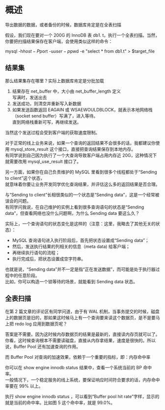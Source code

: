 # 概述

导出数据的数据，或者备份的时候，数据库肯定是在全表扫描

假设，我们现在要对一个 200G 的 InnoDB 表 db1. t，执行一个全表扫描。当然，你要把扫描结果保存在客户端，会使用类似这样的命令：

mysql -h$host -P$port -u$user -p$pwd -e "select * from db1.t" > $target_file

## 结果集

那么结果集存在哪里？实际上数据库肯定是分批加载

1. 结果存在 net_buffer 中，大小由 net_buffer_length 定义  
  写满时，发送出去  
2. 发送成功，则清空并重新写入新数据
3. 如果发送函数返回 EAGAIN 或 WSAEWOULDBLOCK，就表示本地网络栈（socket send buffer）写满了，进入等待。  
  直到网络栈重新可写，再继续发送。

当然这个发送过程会受到客户端的获取速度限制。

对于正常的线上业务来说，如果一个查询的返回结果不会很多的话，我都建议你使用 mysql_store_result 这个接口，直接把查询结果保存到本地内存。  
有同学说到自己因为执行了一个大查询导致客户端占用内存近 20G，这种情况下就需要改用 mysql_use_result 接口了。  

另一方面，如果你在自己负责维护的 MySQL 里看到很多个线程都处于“Sending to client”这个状态，  
就意味着你要让业务开发同学优化查询结果，并评估这么多的返回结果是否合理。

与“Sending to client”长相很类似的一个状态是“Sending data”，这是一个经常被误会的问题。  
有同学问我说，在自己维护的实例上看到很多查询语句的状态是“Sending data”，但查看网络也没什么问题啊，为什么 Sending data 要这么久？

实际上，一个查询语句的状态变化是这样的（注意：这里，我略去了其他无关的状态）：

<ul>
<li>MySQL 查询语句进入执行阶段后，首先把状态设置成“Sending data”；</li>
<li>然后，发送执行结果的列相关的信息（meta data) 给客户端；</li>
<li>再继续执行语句的流程；</li>
<li>执行完成后，把状态设置成空字符串。</li>
</ul>

也就是说，“Sending data”并不一定是指“正在发送数据”，而可能是处于执行器过程中的任意阶段。  
比如，你可以构造一个锁等待的场景，就能看到 Sending data 状态。  


## 全表扫描

在第 2 篇文章的评论区有同学问道，由于有 WAL 机制，当事务提交的时候，磁盘上的数据页是旧的，那如果这时候马上有一个查询要来读这个数据页，是不是要马上把 redo log 应用到数据页呢？

答案是不需要。因为这时候内存数据页的结果是最新的，直接读内存页就可以了。  
你看，这时候查询根本不需要读磁盘，直接从内存拿结果，速度是很快的。所以说，Buffer Pool 还有加速查询的作用。

而 Buffer Pool 对查询的加速效果，依赖于一个重要的指标，即：内存命中率

你可以在 show engine innodb status 结果中，查看一个系统当前的 BP 命中率。  
一般情况下，一个稳定服务的线上系统，要保证响应时间符合要求的话，内存命中率要在 99% 以上。  

执行 show engine innodb status ，可以看到“Buffer pool hit rate”字样，显示的就是当前的命中率。比如图 5 这个命中率，就是 99.0%。

## 